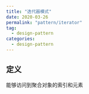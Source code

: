 ```yaml
---
title: "迭代器模式"
date: 2020-03-26
permalink: "pattern/iterator"
tag:
  - design-pattern
categories:
  - design-pattern
---
```


## 定义

能够访问到聚合对象的索引和元素
